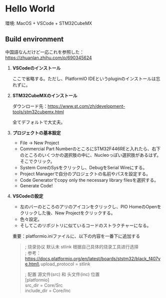 # Hello World

環境: MacOS + VSCode + STM32CubeMX

## Build environment

中国語なんだけど一応これを参照した：https://zhuanlan.zhihu.com/p/690345624

1. **VSCodeのインストール**
    
    ここで省略する。ただし、PlatformIO IDEというpluginのインストールは忘れずに。

2. **STM32CubeMXのインストール**

    ダウンロード先：https://www.st.com/zh/development-tools/stm32cubemx.html

    全てデフォルトで大丈夫。

3. **プロジェクトの基本設定**

    - File -> New Project
    - Commercial Part NumberのところにSTM32F446REと入れたら、右下のところのいくつかの選択肢の中に、Nucleoっぽい選択肢があるはず。そこでクリック。
    - System CoreのSysをクリックし、DebugをSerial Wireにする。
    - Project Managerで自分のプロジェクトの名前やパスを設定する。
    - Code Generatorでcopy only the necessary library filesを選択する。
    - Generate Code!

4. **VSCodeの設定**

    - 左のバーのところのアリのアイコンをクリックし、PIO HomeのOpenをクリックした後、New Projectをクリックする。
    - 色々設定。
    - そしてこのリポジトリに似ているコードのストラクチャーになる。
    
    重要：platformio.iniファイルに、以下の内容を一番下に追加する
    >; 烧录协议 默认未 stlink 根据自己具体的烧录工具进行选择\
    >; 参考：https://docs.platformio.org/en/latest/boards/ststm32/black_f407ve.html\
    >upload_protocol = stlink
    >
    >; 配置 源文件(src) 和 头文件(inc) 位置\
    >[platformio]\
    >src_dir = Core/Src\
    >include_dir = Core/Inc